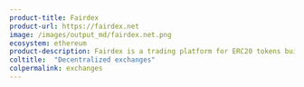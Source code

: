 ```yaml
---
product-title: Fairdex
product-url: https://fairdex.net
image: /images/output_md/fairdex.net.png
ecosystem: ethereum
product-description: Fairdex is a trading platform for ERC20 tokens built on the DutchX decentralized trading protocol.
coltitle:  "Decentralized exchanges"
colpermalink: exchanges
---
```

